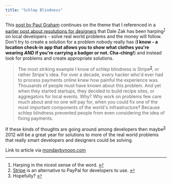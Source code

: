 ```yaml
---
title: "Schlep Blindness"
---
```

<p>This <a href="http://paulgraham.com/schlep.html">post by Paul Graham</a> continues on the theme that I referenced in a <a href="https://chrisenns.com/2012/01/03/10-new-years-resolutions-for-designers/">earlier post about resolutions for designers</a> that Dale Zak has been harping<sup id="fnref-19971:1"><a href="#fn-19971:1" rel="footnote">1</a></sup> on local developers - solve real world problems and the money will follow. Don't try to create a solution for a problem nobody really has (<strong>I know - a location check-in app that allows you to show what clothes you're wearing <em>AND</em> if you're carrying a badger or not. Cha-ching!</strong>) and instead look for problems and create appropriate solutions.</p>
<blockquote><p>
  The most striking example I know of schlep blindness is Stripe<sup id="fnref-19971:3"><a href="#fn-19971:3" rel="footnote">2</a></sup>, or rather Stripe's idea. For over a decade, every hacker who'd ever had to process payments online knew how painful the experience was. Thousands of people must have known about this problem. And yet when they started startups, they decided to build recipe sites, or aggregators for local events. Why? Why work on problems few care much about and no one will pay for, when you could fix one of the most important components of the world's infrastructure? Because schlep blindness prevented people from even considering the idea of fixing payments.
</p></blockquote>
<p>If these kinds of thoughts are going around among developers then maybe<sup id="fnref-19971:2"><a href="#fn-19971:2" rel="footnote">3</a></sup> 2012 will be a great year for solutions to more of the real world problems that really smart developers and designers could be solving.</p>
<p>Link to article via <a href="http://mondaybynoon.com/20120116/schlep-blindness/">mondaybynoon.com</a></p>
<div class="footnotes">
<hr />
<ol>
<li id="fn-19971:1">
Harping in the nicest sense of the word.&#160;<a href="#fnref-19971:1" rev="footnote">&#8617;</a>
</li>
<li id="fn-19971:3">
<a href="https://stripe.com/">Stripe</a> is an alternative to PayPal for developers to use.&#160;<a href="#fnref-19971:3" rev="footnote">&#8617;</a>
</li>
<li id="fn-19971:2">
Hopefully?&#160;<a href="#fnref-19971:2" rev="footnote">&#8617;</a>
</li>
</ol>
</div>
